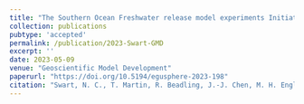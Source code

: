 ```yaml
---
title: "The Southern Ocean Freshwater release model experiments Initiative (SOFIA): Scientific objectives and experimental design"
collection: publications
pubtype: 'accepted'
permalink: /publication/2023-Swart-GMD
excerpt: ''
date: 2023-05-09
venue: "Geoscientific Model Development"
paperurl: "https://doi.org/10.5194/egusphere-2023-198"
citation: "Swart, N. C., T. Martin, R. Beadling, J.-J. Chen, M. H. England, R. Farneti, S. M. Griffies, T. Hattermann, F. A. Haumann, Q. Li, J. Marshall, M. Muilwijk, A. G. Pauling, A. Purich, I. J. Smith, and M. Thomas (2023). &quot;The Southern Ocean Freshwater release model experiments Initiative (SOFIA): Scientific objectives and experimental design&quot; <i>Geoscientific Model Development</i>. (accepted)"
---
```


